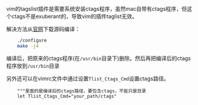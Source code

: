 vim的tagslist插件是需要系统安装ctags程序，虽然mac自带有ctags程序，但这个ctags不是exuberant的，导致vim的插件taglist无效。

解决方法从[官网](http://ctags.sourceforge.net/)下载源码编译：

```bash
    ./configure
    make -j4
```

编译后，把原来的ctags程序(在`/usr/bin`目录下)删除。然后再把编译后的ctags程序放到`/usr/bin`目录

另外还可以在vimrc文件中通过设置`Tlist_Ctags_Cmd`设置ctags路径。

```vim
    """里面的是编译后的ctags路径，要包含ctags，不能只是目录
    let Tlist_Ctags_Cmd="your_path/ctags" 
```
